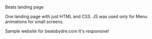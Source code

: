Beats landing page 

One landing page with just HTML and CSS. JS was used only for Menu animations for small screens.

Sample website for beatsbydre.com
It's responsive!
